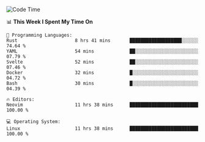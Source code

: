 <!-- [![Top Langs](https://github-readme-stats.vercel.app/api/top-langs/?username=gagahsyuja&theme=dracula&hide_border=true&border_radius=7)](https://github.com/anuraghazra/github-readme-stats) -->

<!--START_SECTION:waka-->
![Code Time](http://img.shields.io/badge/Code%20Time-1%2C003%20hrs%2045%20mins-blue)

📊 **This Week I Spent My Time On** 

```text
💬 Programming Languages: 
Rust                     8 hrs 41 mins       ███████████████████░░░░░░   74.64 % 
YAML                     54 mins             ██░░░░░░░░░░░░░░░░░░░░░░░   07.79 % 
Svelte                   52 mins             ██░░░░░░░░░░░░░░░░░░░░░░░   07.46 % 
Docker                   32 mins             █░░░░░░░░░░░░░░░░░░░░░░░░   04.72 % 
Bash                     30 mins             █░░░░░░░░░░░░░░░░░░░░░░░░   04.39 % 

🔥 Editors: 
Neovim                   11 hrs 38 mins      █████████████████████████   100.00 % 

💻 Operating System: 
Linux                    11 hrs 38 mins      █████████████████████████   100.00 % 
```


<!--END_SECTION:waka-->

